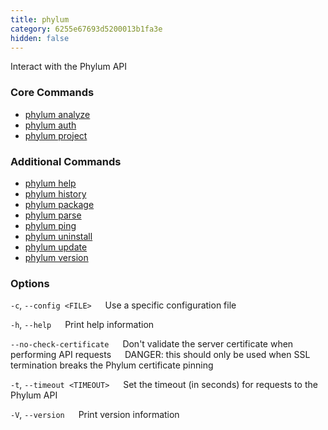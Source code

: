 ```yaml
---
title: phylum
category: 6255e67693d5200013b1fa3e
hidden: false
---
```


Interact with the Phylum API

### Core Commands
* [phylum analyze](https://docs.phylum.io/docs/phylum_analyze)
* [phylum auth](https://docs.phylum.io/docs/phylum_auth)
* [phylum project](https://docs.phylum.io/docs/phylum_project)

### Additional Commands
* [phylum help](https://docs.phylum.io/docs/phylum_help)
* [phylum history](https://docs.phylum.io/docs/phylum_history)
* [phylum package](https://docs.phylum.io/docs/phylum_package)
* [phylum parse](https://docs.phylum.io/docs/phylum_parse)
* [phylum ping](https://docs.phylum.io/docs/phylum_ping)
* [phylum uninstall](https://docs.phylum.io/docs/phylum_uninstall)
* [phylum update](https://docs.phylum.io/docs/phylum_update)
* [phylum version](https://docs.phylum.io/docs/phylum_version)

### Options
  `-c`, `--config <FILE>`
  &emsp; Use a specific configuration file
  
  `-h`, `--help`
  &emsp; Print help information
  
  `--no-check-certificate`
  &emsp; Don't validate the server certificate when performing API requests
  &emsp; DANGER: this should only be used when SSL termination breaks the Phylum certificate pinning
  
  `-t`, `--timeout <TIMEOUT>`
  &emsp; Set the timeout (in seconds) for requests to the Phylum API
  
  `-V`, `--version`
  &emsp; Print version information
